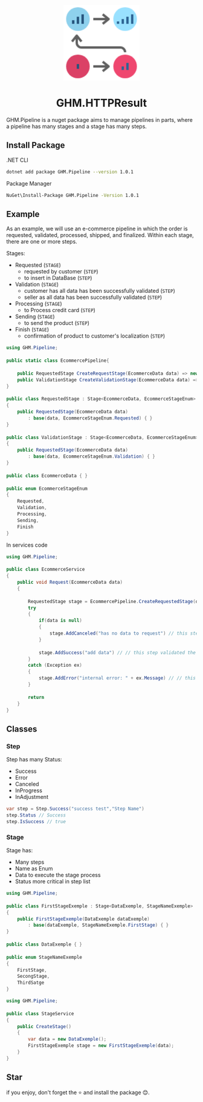 <p align="center">
<img src="logo.png" alt="logo" width="200px"/>
</p>

<h1 align="center"> GHM.HTTPResult </h1>

GHM.Pipeline is a nuget package aims to manage pipelines in parts, where a pipeline has many stages and a stage has many steps.

## Install Package

.NET CLI

```sh
dotnet add package GHM.Pipeline --version 1.0.1
```

Package Manager

```sh
NuGet\Install-Package GHM.Pipeline -Version 1.0.1
```

## Example

As an example, we will use an e-commerce pipeline in which the order is requested, validated, processed, shipped, and finalized. Within each stage, there are one or more steps.

Stages:

- Requested (`STAGE`)
  - requested by customer (`STEP`)
  - to insert in DataBase (`STEP`)
- Validation (`STAGE`)
  - customer has all data has been successfully validated (`STEP`)
  - seller as all data has been successfully validated (`STEP`)
- Processing (`STAGE`)
  - to Process credit card (`STEP`)
- Sending (`STAGE`)
  - to send the product (`STEP`)
- Finish (`STAGE`)
  - confirmation of product to customer's localization (`STEP`)

```csharp
using GHM.Pipeline;

public static class EcommercePipeline{

    public RequestedStage CreateRequestStage(EcommerceData data) => new(data);
    public ValidationStage CreateValidationStage(EcommerceData data) => new(data)
}

public class RequestedStage : Stage<EcommerceData, EcommerceStageEnum>
{
    public RequestedStage(EcommerceData data)
        : base(data, EcommerceStageEnum.Requested) { }
}

public class ValidationStage : Stage<EcommerceData, EcommerceStageEnum>
{
    public RequestedStage(EcommerceData data)
        : base(data, EcommerceStageEnum.Validation) { }
}

public class EcommerceData { }

public enum EcommerceStageEnum
{
    Requested,
    Validation,
    Processing,
    Sending,
    Finish
}
```

In services code

```csharp
using GHM.Pipeline;

public class EcommerceService
{
    public void Request(EcommerceData data)
    {

        RequestedStage stage = EcommercePipeline.CreateRequestedStage(data);
        try
        {
            if(data is null)
            {
                stage.AddCanceled("has no data to request") // this step canceled the stage
            }

            stage.AddSuccess("add data") // // this step validated the stage
        }
        catch (Exception ex)
        {
            stage.AddError("internal error: " + ex.Message) // // this step create a error to the stage
        }

        return
    }
}
```

## Classes

### Step

Step has many Status:

- Success
- Error
- Canceled
- InProgress
- InAdjustment

```csharp
var step = Step.Success("success test","Step Name")
step.Status // Success
step.IsSuccess // true
```

### Stage

Stage has:

- Many steps
- Name as Enum
- Data to execute the stage process
- Status more critical in step list

```csharp
using GHM.Pipeline;

public class FirstStageExemple : Stage<DataExemple, StageNameExemple>
{
    public FirstStageExemple(DataExemple dataExemple)
        : base(dataExemple, StageNameExemple.FirstStage) { }
}

public class DataExemple { }

public enum StageNameExemple
{
    FirstStage,
    SecongStage,
    ThirdSatge
}
```

```csharp
using GHM.Pipeline;

public class StageService
{
    public CreateStage()
    {
        var data = new DataExemple();
        FirstStageExemple stage = new FirstStageExemple(data);
    }
}
```

## Star

if you enjoy, don't forget the ⭐ and install the package 😊.
